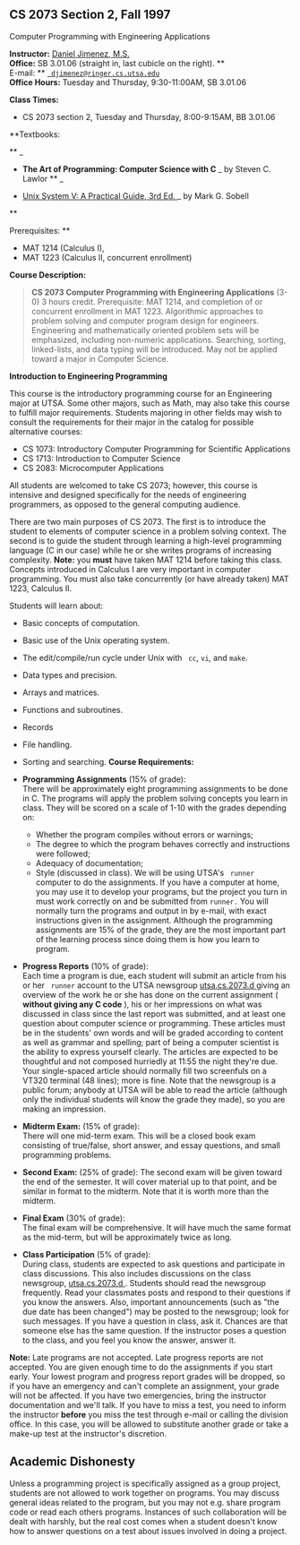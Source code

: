 ##  CS 2073 Section 2, Fall 1997  
Computer Programming with Engineering Applications

**Instructor:** [ Daniel Jimenez, M.S.
](http://daffodil.uthscsa.edu/website/faculty/jimenez/jimenez.html)  
**Office:** SB 3.01.06 (straight in, last cubicle on the right). **  
E-mail: ** [ ` djimenez@ringer.cs.utsa.edu`
](mailto:djimenez@ringer.cs.utsa.edu)  
**Office Hours:** Tuesday and Thursday, 9:30-11:00AM, SB 3.01.06

**Class Times:**

  * CS 2073 section 2, Tuesday and Thursday, 8:00-9:15AM, BB 3.01.06 

**Textbooks:

** _

  * **The Art of Programming: Computer Science with C** _ by Steven C. Lawlor 
** _

  * [ Unix System V: A Practical Guide, 3rd Ed. ](http://heg-school.aw.com/cseng/authors/sobell/SystemV/SystemV.html) _ by Mark G. Sobell 

**

Prerequisites: **

  * MAT 1214 (Calculus I), 
  * MAT 1223 (Calculus II, concurrent enrollment) 

**Course Description:**

> **CS 2073 Computer Programming with Engineering Applications** (3-0) 3 hours
credit. Prerequisite: MAT 1214, and completion of or concurrent enrollment in
MAT 1223. Algorithmic approaches to problem solving and computer program
design for engineers. Engineering and mathematically oriented problem sets
will be emphasized, including non-numeric applications. Searching, sorting,
linked-lists, and data typing will be introduced. May not be applied toward a
major in Computer Science.

**Introduction to Engineering Programming**  
  
This course is the introductory programming course for an Engineering major at
UTSA. Some other majors, such as Math, may also take this course to fulfill
major requirements. Students majoring in other fields may wish to consult the
requirements for their major in the catalog for possible alternative courses:

  * CS 1073: Introductory Computer Programming for Scientific Applications 
  * CS 1713: Introduction to Computer Science 
  * CS 2083: Microcomputer Applications 

All students are welcomed to take CS 2073; however, this course is intensive
and designed specifically for the needs of engineering programmers, as opposed
to the general computing audience.

There are two main purposes of CS 2073. The first is to introduce the student
to elements of computer science in a problem solving context. The second is to
guide the student through learning a high-level programming language (C in our
case) while he or she writes programs of increasing complexity. **Note:** you
**must** have taken MAT 1214 before taking this class. Concepts introduced in
Calculus I are very important in computer programming. You must also take
concurrently (or have already taken) MAT 1223, Calculus II.

Students will learn about:

  * Basic concepts of computation. 
  * Basic use of the Unix operating system. 
  * The edit/compile/run cycle under Unix with ` cc`, `vi`, and `make`. 
  * Data types and precision. 
  * Arrays and matrices. 
  * Functions and subroutines. 
  * Records 
  * File handling. 
  * Sorting and searching. 
**Course Requirements:**

  * **Programming Assignments** (15% of grade):   
There will be approximately eight programming assignments to be done in C. The
programs will apply the problem solving concepts you learn in class. They will
be scored on a scale of 1-10 with the grades depending on:

    * Whether the program compiles without errors or warnings; 
    * The degree to which the program behaves correctly and instructions were followed; 
    * Adequacy of documentation; 
    * Style (discussed in class).  We will be using UTSA's ` runner` computer to do the assignments. If you have a computer at home, you may use it to develop your programs, but the project you turn in must work correctly on and be submitted from `runner.` You will normally turn the programs and output in by e-mail, with exact instructions given in the assignment. Although the programming assignments are 15% of the grade, they are the most important part of the learning process since doing them is how you learn to program. 
  * **Progress Reports** (10% of grade):   
Each time a program is due, each student will submit an article from his or
her ` runner` account to the UTSA newsgroup [ utsa.cs.2073.d
](news:utsa.cs.2073.d) giving an overview of the work he or she has done on
the current assignment ( **without giving any C code** ), his or her
impressions on what was discussed in class since the last report was
submitted, and at least one question about computer science or programming.
These articles must be in the students' own words and will be graded according
to content as well as grammar and spelling; part of being a computer scientist
is the ability to express yourself clearly. The articles are expected to be
thoughtful and not composed hurriedly at 11:55 the night they're due. Your
single-spaced article should normally fill two screenfuls on a VT320 terminal
(48 lines); more is fine. Note that the newsgroup is a public forum; anybody
at UTSA will be able to read the article (although only the individual
students will know the grade they made), so you are making an impression.

  * **Midterm Exam:** (15% of grade):   
There will one mid-term exam. This will be a closed book exam consisting of
true/false, short answer, and essay questions, and small programming problems.

  * **Second Exam:** (25% of grade): The second exam will be given toward the end of the semester. It will cover material up to that point, and be similar in format to the midterm. Note that it is worth more than the midterm. 
  * **Final Exam** (30% of grade):   
The final exam will be comprehensive. It will have much the same format as the
mid-term, but will be approximately twice as long.

  * **Class Participation** (5% of grade):   
During class, students are expected to ask questions and participate in class
discussions. This also includes discussions on the class newsgroup, [
utsa.cs.2073.d ](news:utsa.cs.2073.d). Students should read the newsgroup
frequently. Read your classmates posts and respond to their questions if you
know the answers. Also, important announcements (such as "the due date has
been changed") may be posted to the newsgroup; look for such messages. If you
have a question in class, ask it. Chances are that someone else has the same
question. If the instructor poses a question to the class, and you feel you
know the answer, answer it.  
  
**Note:** Late programs are not accepted. Late progress reports are not
accepted. You are given enough time to do the assignments if you start early.
Your lowest program and progress report grades will be dropped, so if you have
an emergency and can't complete an assignment, your grade will not be
affected. If you have two emergencies, bring the instructor documentation and
we'll talk. If you have to miss a test, you need to inform the instructor
**before** you miss the test through e-mail or calling the division office. In
this case, you will be allowed to substitute another grade or take a make-up
test at the instructor's discretion.

##  Academic Dishonesty

Unless a programming project is specifically assigned as a group project,
students are not allowed to work together on programs. You may discuss general
ideas related to the program, but you may not e.g. share program code or read
each others programs. Instances of such collaboration will be dealt with
harshly, but the real cost comes when a student doesn't know how to answer
questions on a test about issues involved in doing a project.


